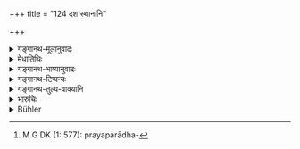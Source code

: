+++
title = "124 दश स्थानानि"

+++

<details><summary>गङ्गानथ-मूलानुवादः</summary>

Manu Svāyambhuva has named ten places for punishment, where it should be inflicted in the case of the three castes; but the Brāhmaṇa shall depart unscathed.—(124)
</details>

<details><summary>मेधातिथिः</summary>

**स्थान**शब्दो विषयपर्यायः । एतैः प्रदेशैः पीडयितव्यः प्रयपराधम्[^१४४] । शब्देन ब्राह्मणस्य धनदण्डविधानाद् **अक्षत**त्वोपदेशः शरीरपीडापरिहारार्थः कल्पते, सत्य् अपि धनस्य दशसंख्यानर्भावे । 


[^१४४]:
     M G DK (1: 577): prayaparādha-

वयं तु ब्रूमः "समग्रधनम् अक्षतम्" (म्ध् ८.३८०) इत्य् अत्र धनपीडापि निषिद्धैव ब्राह्मणस्य । तस्माद् यः सकृत् कथंचिद् अपराद्धः श्रुतशीलाभिजनयुक्तस् तस्य धनदण्डो ऽपि नास्ति । तथा च गौतमस् तादृशम् एव ब्राह्मणम् अधिकृत्य "द्वौ लोके धृतव्रतौ"[^१४५] (ग्ध् ८.१) इत्य् उपक्रम्य, "षड्भिः परिहार्यश् च" (ग्ध् ८.१२) इत्यादि ॥ ८.१२४ ॥
</details>

<details><summary>गङ्गानथ-भाष्यानुवादः</summary>

The term ‘*sthāna*’ ‘*place*,’ is synonymous with ‘subject’; the meaning being that the man should be made to suffer pain on these spots.

In as much as for the Brāhmaṇa also pecuniary punishment has been directly prescribed, it follows that what is said here in regard to his departing ‘unscathed’ is with reference to corporal punishment, which is forbidden in his case; even though ‘property’ also is included (in the next verse) among the ‘ten places.’

Our opinion however is that, in as much as one can be called ‘*unscathed*’ only when he has all his property also intact, *pecuniary* punishment also must be taken as forbidden in the case of the Brāhmaṇa; hence if a Brāhmaṇa, endowed with learning, character and noble birth, should, by chance, happen to commit a crime, there is no pecuniary punishment either. In fact, it is in reference to such a Brāhmaṇa that Gautama, having begun with the statement—‘In this world there are two men firm in their vow,’ (8.1)—goes on to say,—‘He should be excused from six.’ (8.13).—(124)
</details>

<details><summary>गङ्गानथ-टिप्पन्यः</summary>

This verse is quoted in *Mitākṣarā* (2.26), as laying down the forms of ‘death,’ which means ‘corporal punishment;’ *Bālambhaṭṭī* adds that ‘*vrajet*’ means ‘should go away from home or from the city’;—in
*Vivādaratnākara* (p. 630), which explains ‘*akṣataḥ*’ as ‘without
corporal suffering’;—in *Vīramitrodaya* (Rājanīti, p. 293), as laying down the spots of the body where corporal punishment is to be inflicted upon all offenders, except the Brāhmaṇa;—and in *Parāśaramādhava* (Ācāra, p. 399 and Vyavahāra, p. 155), as laying down the ten forms of corporal punishment.
</details>

<details><summary>गङ्गानथ-तुल्य-वाक्यानि</summary>

**(verses 8.124-125)  
**

*Gautama* (12.46-47).—‘Corporal punishment must not be inflicted on the
Brāhmaṇa.—Desisting from the deed, publicly proclaiming his crime, banishment and branding are the punishments to which a Brāhmaṇa may be subjected.’

*Viṣṇu* (5.1-8).—‘Great criminals should all be put to death. In the
case of the Brāhmaṇa no corporal punishment should be inflicted. A. Brāhmaṇa should be banished from his own country, his body having been branded;—for murdering another Brāhmaṇa, let the figure of a headless body be branded on his forehead; for drinking spirits, the flag of a wine-seller; for stealing gold, a dog’s foot; for incest, a female part;—if he has committed any other capital offence, he shall be banished, taking with him all his property, and unhurt.’

*Nārada* (114.8-10).—‘For a crime of violence of the highest degree, a
fine amounting to no less than a thousand *Paṇas* has been ordained. Moreover, corporal punishment, confiscation of the entire property, banishment from the town, branding, as well as amputation of the limb, is declared to be the punishment for a violent crime of the highest degree. This gradation of punishments has been ordained for all castes indiscriminately, excepting only corporal punishment in the case of a Brāhmaṇa, who should never he subjected to corporal punishment. Shaving his head, banishing him from the town, branding him on the forehead with a mark of the crime of which he has been convicted, and parading him on an ass, shall he the Brāhmaṇa’s punishment.’

Do. (15-16.20).—‘The Brāhmaṇa and the King are exempt from censure and corporal punishment.’

Do. (15-16.22-31).—‘If a Śūdra insults a member of a higher caste with invectives, he shall have his tongue cut out; if he refers to their name or caste contemptuously, an iron-rod ten inches long shall be thrust red-hot into his mouth;—if ho is insolent enough to teach duty to a Brāhmaṇa, the King shall have hot oil poured into his mouth and ears. With whatever limb a low caste man offends against a Brāhmaṇa, that very limb of his shall be cut off; such shall be the atonement for his crime. If a low-born man tries to place himself on the same seat as his superior, he shall be branded on his hip and banished; or he may have his backside gashed. If, through arrogance, he spits on his superior, the King shall have both his lips cut off; if he urinates on him, then his penis; if he breaks wind against him, the buttocks. If he pulls his superior by the hair, he shall have his hands cut off; likewise if he seizes him by the feet, beard, neck or scrotum. If a man censures a King who is devoted to the discharge of his duties, he shall have his tongue cut out, or his entire property confiscated. When an evil-minded person assails even a wicked king, he shall be fastened on a stake and burnt in fire.’

*Nārada* (Punishments, 41-439).—‘Let him not on any account kill a
Brāhmaṇa, though convicted of all crimes; he may at pleasure cause him to be banished; let the King take his entire wealth from him, or leave a fourth part of it; for four offences of a Brāhmaṇa, branding has been ordained.’

*Bṛhaspati* (21.8).—‘For killing, capital punishment.’

Do. (21.15).—‘If persons begotten in the inverse order of castes, and members of the lowest caste, should insult a Brāhmaṇa, they shall be corporally punished, and shall never be amerced in fine.’

Do. (22.10).—‘Judges passing an unjust sentence, those who take bribes, and those who betray confidence,—all such shall be banished.’

Do. (22.17).—‘House-breakers shall be impaled on a stake, and highwaymen shall be bound and hanged by the neck from a tree.’

Do. (22.20).—‘Stealers of grass deserve to have a hand cut off.’

*Nārada* (Punishments, 36-37).—‘Svāyambhuva Manu has declared ten spots
of punishment which should be selected in punishing the lower castes; a Brāhmaṇa should remain uninjured always;—those places are the privy parts, the belly, the tongue, the two hands, and fifthly, the two feet; as well as the eye, the nose, the two ears, the property and the body.’

*Bṛhaspati* (27.9-10).—‘Both hands, both feet, the male organ, the eye,
the tongue, the ears, the nose, the neck, the half of the foot, the thumb and the index finger, the forehead, the lips, the hind part and the hips;—these fourteen spots of punishment have been indicated. For a Brāhmaṇa, branding on the forehead is the only kind of punishment. A Brāhmaṇa, though a mortal sinner, shall not suffer capital punishment; the King shall banish him and cause him to be branded and shaved.’
</details>

<details><summary>भारुचिः</summary>

शरीरस्थानानि दश दण्डस्य, तानि पुनः — ॥ ८.१२५ ॥
</details>

<details><summary>Bühler</summary>

124	Manu, the son of the Self-existent (Svayambhu), has named ten places on which punishment may be (made to fall) in the cases of the three (lower) castes (varna); but a Brahmana shall depart unhurt (from the country).
</details>
